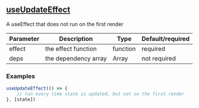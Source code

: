 ## [useUpdateEffect](src/hooks/useUpdateEffect.ts)
A useEffect that does not run on the first render

| Parameter | Description | Type | Default/required |
|------|--------------|-----------|-------------|
| effect | the effect function | function | required |
| deps | the dependency array | Array<any> | not required |

### Examples
```javascript
useUpdateEffect(() => {
    // run every time state is updated, but not on the first render
}, [state])
```
